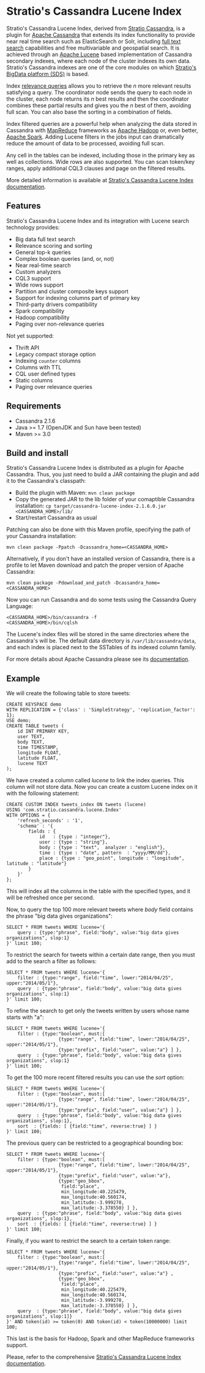 Stratio's Cassandra Lucene Index
================================

Stratio's Cassandra Lucene Index, derived from [Stratio Cassandra](https://github.com/Stratio/stratio-cassandra), is a plugin for [Apache Cassandra](http://cassandra.apache.org/) that extends its index functionality to provide near real time search such as ElasticSearch or Solr, including [full text search](http://en.wikipedia.org/wiki/Full_text_search) capabilities and free multivariable and geospatial search. It is achieved through an [Apache Lucene](http://lucene.apache.org/) based implementation of Cassandra secondary indexes, where each node of the cluster indexes its own data. Stratio's Cassandra indexes are one of the core modules on which [Stratio's BigData platform (SDS)](http://www.stratio.com/) is based.

Index [relevance queries](http://en.wikipedia.org/wiki/Relevance_(information_retrieval)) allows you to retrieve the *n* more relevant results satisfying a query. The coordinator node sends the query to each node in the cluster, each node returns its *n* best results and then the coordinator combines these partial results and gives you the *n* best of them, avoiding full scan. You can also base the sorting in a combination of fields.

Index filtered queries are a powerful help when analyzing the data stored in Cassandra with [MapReduce](http://es.wikipedia.org/wiki/MapReduce) frameworks as [Apache Hadoop](http://hadoop.apache.org/) or, even better, [Apache Spark](http://spark.apache.org/). Adding Lucene filters in the jobs input can dramatically reduce the amount of data to be processed, avoiding full scan.

Any cell in the tables can be indexed, including those in the primary key as well as collections. Wide rows are also supported. You can scan token/key ranges, apply additional CQL3 clauses and page on the filtered results.

More detailed information is available at [Stratio's Cassandra Lucene Index documentation](doc/extended-search-in-cassandra.md).

Features
--------

Stratio's Cassandra Lucene Index and its integration with Lucene search technology provides:

-   Big data full text search
-   Relevance scoring and sorting
-   General top-k queries
-   Complex boolean queries (and, or, not)
-   Near real-time search
-   Custom analyzers
-   CQL3 support
-   Wide rows support
-   Partition and cluster composite keys support
-   Support for indexing columns part of primary key
-   Third-party drivers compatibility
-   Spark compatibility
-   Hadoop compatibility
-   Paging over non-relevance queries

Not yet supported:

-   Thrift API
-   Legacy compact storage option
-   Indexing `counter` columns
-   Columns with TTL
-   CQL user defined types
-   Static columns
-   Paging over relevance queries

Requirements
------------

  * Cassandra 2.1.6
  * Java >= 1.7 (OpenJDK and Sun have been tested)
  * Maven >= 3.0

Build and install
-----------------

Stratio's Cassandra Lucene Index is distributed as a plugin for Apache Cassandra. Thus, you just need to build a JAR containing the plugin and add it to the Cassandra's classpath:

  * Build the plugin with Maven: ```mvn clean package```
  * Copy the generated JAR to the lib folder of your comaptible Cassandra installation: ```cp target/cassandra-lucene-index-2.1.6.0.jar <CASSANDRA_HOME>/lib/```
  * Start/restart Cassandra as usual
  
Patching can also be done with this Maven profile, specifying the path of your Cassandra installation:

```
mvn clean package -Ppatch -Dcassandra_home=<CASSANDRA_HOME>
```
  
Alternatively, if you don't have an installed version of Cassandra, there is a profile to let Maven download and patch the proper version of Apache Cassandra:

```
mvn clean package -Pdownload_and_patch -Dcassandra_home=<CASSANDRA_HOME>
```

Now you can run Cassandra and do some tests using the Cassandra Query Language:

```
<CASSANDRA_HOME>/bin/cassandra -f
<CASSANDRA_HOME>/bin/cqlsh
```

The Lucene's index files will be stored in the same directories where the Cassandra's will be. The default data directory is `/var/lib/cassandra/data`, and each index is placed next to the SSTables of its indexed column family. 

For more details about Apache Cassandra please see its [documentation](http://cassandra.apache.org/).

Example
-------

We will create the following table to store tweets:

```
CREATE KEYSPACE demo
WITH REPLICATION = {'class' : 'SimpleStrategy', 'replication_factor': 1};
USE demo;
CREATE TABLE tweets (
    id INT PRIMARY KEY,
    user TEXT,
    body TEXT,
    time TIMESTAMP,
    longitude FLOAT,
    latitude FLOAT,
    lucene TEXT
);
```

We have created a column called *lucene* to link the index queries. This column will not store data. Now you can create a custom Lucene index on it with the following statement:

```
CREATE CUSTOM INDEX tweets_index ON tweets (lucene) 
USING 'com.stratio.cassandra.lucene.Index'
WITH OPTIONS = {
    'refresh_seconds' : '1',
    'schema' : '{
        fields : {
            id   : {type : "integer"},
            user : {type : "string"},
            body : {type : "text",  analyzer : "english"},
            time : {type : "date", pattern  : "yyyy/MM/dd"},
            place : {type : "geo_point", longitude : "longitude", latitude : "latitude"}
        }
    }'
};
```

This will index all the columns in the table with the specified types, and it will be refreshed once per second.

Now, to query the top 100 more relevant tweets where *body* field contains the phrase "big data gives organizations":

```
SELECT * FROM tweets WHERE lucene='{
	query : {type:"phrase", field:"body", value:"big data gives organizations", slop:1}
}' limit 100;
```
To restrict the search for tweets within a certain date range, then you must add to the search a filter as follows:

```
SELECT * FROM tweets WHERE lucene='{
    filter : {type:"range", field:"time", lower:"2014/04/25", upper:"2014/05/1"},
    query  : {type:"phrase", field:"body", value:"big data gives organizations", slop:1}
}' limit 100;
```
To refine the search to get only the tweets written by users whose name starts with "a":

```
SELECT * FROM tweets WHERE lucene='{
    filter : {type:"boolean", must:[
                   {type:"range", field:"time", lower:"2014/04/25", upper:"2014/05/1"},
                   {type:"prefix", field:"user", value:"a"} ] },
    query  : {type:"phrase", field:"body", value:"big data gives organizations", slop:1}
}' limit 100;
```

To get the 100 more recent filtered results you can use the *sort* option:

```
SELECT * FROM tweets WHERE lucene='{
    filter : {type:"boolean", must:[
                   {type:"range", field:"time", lower:"2014/04/25", upper:"2014/05/1"},
                   {type:"prefix", field:"user", value:"a"} ] },
    query  : {type:"phrase", field:"body", value:"big data gives organizations", slop:1},
    sort  : {fields: [ {field:"time", reverse:true} ] }
}' limit 100;
```

The previous query can be restricted to a geographical bounding box:

```
SELECT * FROM tweets WHERE lucene='{
    filter : {type:"boolean", must:[
                   {type:"range", field:"time", lower:"2014/04/25", upper:"2014/05/1"},
                   {type:"prefix", field:"user", value:"a"},
                   {type:"geo_bbox", 
                    field:"place",
                   	min_longitude:40.225479, 
                   	max_longitude:40.560174, 
                   	min_latitude:-3.999278, 
                   	max_latitude:-3.378550} ] },
    query  : {type:"phrase", field:"body", value:"big data gives organizations", slop:1},
    sort  : {fields: [ {field:"time", reverse:true} ] }
}' limit 100;
```

Finally, if you want to restrict the search to a certain token range:

```
SELECT * FROM tweets WHERE lucene='{
    filter : {type:"boolean", must:[
                   {type:"range", field:"time", lower:"2014/04/25", upper:"2014/05/1"},
                   {type:"prefix", field:"user", value:"a"} ,
                   {type:"geo_bbox", 
                    field:"place",
                    min_longitude:40.225479, 
                    max_longitude:40.560174, 
                    min_latitude:-3.999278, 
                    max_latitude:-3.378550} ] },
    query  : {type:"phrase", field:"body", value:"big data gives organizations", slop:1]}
}' AND token(id) >= token(0) AND token(id) < token(10000000) limit 100;
```

This last is the basis for Hadoop, Spark and other MapReduce frameworks support.

Please, refer to the comprehensive [Stratio's Cassandra Lucene Index documentation](doc/extended-search-in-cassandra.md).
